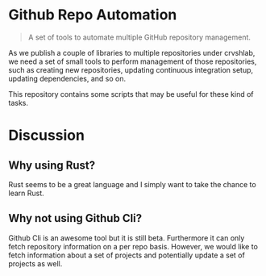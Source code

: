 # Github Repo Automation
> A set of tools to automate multiple GitHub repository management.

As we publish a couple of libraries to multiple repositories under crvshlab, we need a set of small tools to perform management of those repositories, such as creating new repositories, updating continuous integration setup, updating dependencies, and so on.

This repository contains some scripts that may be useful for these kind of tasks.


# Discussion

## Why using Rust?
Rust seems to be a great language and I simply want to take the chance to learn Rust.

## Why not using Github Cli?
Github Cli is an awesome tool but it is still beta. Furthermore it can only fetch repository information on a per repo basis. However, we would like to fetch information about a set of projects and potentially update a set of projects as well. 

